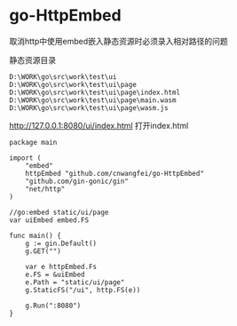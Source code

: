 # go-HttpEmbed
取消http中使用embed嵌入静态资源时必须录入相对路径的问题

静态资源目录
```
D:\WORK\go\src\work\test\ui
D:\WORK\go\src\work\test\ui\page
D:\WORK\go\src\work\test\ui\page\index.html
D:\WORK\go\src\work\test\ui\page\main.wasm
D:\WORK\go\src\work\test\ui\page\wasm.js
```
http://127.0.0.1:8080/ui/index.html 打开index.html
```
package main

import (
	"embed"
	httpEmbed "github.com/cnwangfei/go-HttpEmbed"
	"github.com/gin-gonic/gin"
	"net/http"
)

//go:embed static/ui/page
var uiEmbed embed.FS

func main() {
	g := gin.Default()
	g.GET("")

	var e httpEmbed.Fs
	e.FS = &uiEmbed
	e.Path = "static/ui/page"
	g.StaticFS("/ui", http.FS(e))

	g.Run(":8080")
}
```
